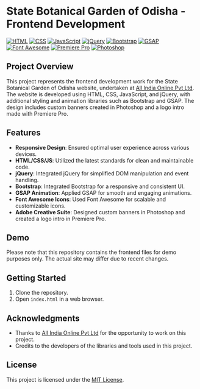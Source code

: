 # State Botanical Garden of Odisha - Frontend Development

[![HTML](https://img.shields.io/badge/HTML-5-orange?style=for-the-badge&logo=html5)](https://developer.mozilla.org/en-US/docs/Web/HTML)
[![CSS](https://img.shields.io/badge/CSS-3-blue?style=for-the-badge&logo=css3)](https://developer.mozilla.org/en-US/docs/Web/CSS)
[![JavaScript](https://img.shields.io/badge/JavaScript-ES6-yellow?style=for-the-badge&logo=javascript)](https://developer.mozilla.org/en-US/docs/Web/JavaScript)
[![jQuery](https://img.shields.io/badge/jQuery-3.x-blue?style=for-the-badge&logo=jquery)](https://jquery.com/)
[![Bootstrap](https://img.shields.io/badge/Bootstrap-4-purple?style=for-the-badge&logo=bootstrap)](https://getbootstrap.com/)
[![GSAP](https://img.shields.io/badge/GSAP-3-green?style=for-the-badge&logo=greensock)](https://greensock.com/gsap/)
[![Font Awesome](https://img.shields.io/badge/Font%20Awesome-5-lightgrey?style=for-the-badge&logo=font-awesome)](https://fontawesome.com/)
[![Premiere Pro](https://img.shields.io/badge/Premiere%20Pro-2022-red?style=for-the-badge&logo=adobe-premiere-pro)](https://www.adobe.com/products/premiere.html)
[![Photoshop](https://img.shields.io/badge/Photoshop-CC-31A8FF?style=for-the-badge&logo=adobe-photoshop)](https://www.adobe.com/products/photoshop.html)

## Project Overview

This project represents the frontend development work for the State Botanical Garden of Odisha website, undertaken at [All India Online Pvt Ltd](https://allindiaonline.in/). The website is developed using HTML, CSS, JavaScript, and jQuery, with additional styling and animation libraries such as Bootstrap and GSAP. The design includes custom banners created in Photoshop and a logo intro made with Premiere Pro.

## Features

- **Responsive Design**: Ensured optimal user experience across various devices.
- **HTML/CSS/JS**: Utilized the latest standards for clean and maintainable code.
- **jQuery**: Integrated jQuery for simplified DOM manipulation and event handling.
- **Bootstrap**: Integrated Bootstrap for a responsive and consistent UI.
- **GSAP Animation**: Applied GSAP for smooth and engaging animations.
- **Font Awesome Icons**: Used Font Awesome for scalable and customizable icons.
- **Adobe Creative Suite**: Designed custom banners in Photoshop and created a logo intro in Premiere Pro.

## Demo

Please note that this repository contains the frontend files for demo purposes only. The actual site may differ due to recent changes.

## Getting Started

1. Clone the repository.
2. Open `index.html` in a web browser.

## Acknowledgments

- Thanks to [All India Online Pvt Ltd](https://allindiaonline.in/) for the opportunity to work on this project.
- Credits to the developers of the libraries and tools used in this project.

## License

This project is licensed under the [MIT License](LICENSE).
